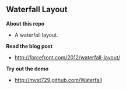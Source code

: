 Waterfall Layout
----------------

**About this repo**

+ A waterfall layout.


**Read the blog post**

+ http://forcefront.com/2012/waterfall-layout/


**Try out the demo**

+ http://myst729.github.com/Waterfall